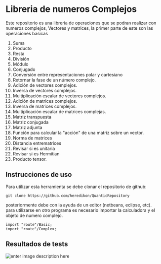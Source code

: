 
# Libreria de numeros Complejos

Este repositorio es una libreria de operaciones que se podran realizar con numeros complejos, Vectores y matrices, la primer parte de este son las operaciones basicas
1.  Suma
2.  Producto
3.  Resta
4.  División
5.  Módulo
6.  Conjugado
7.  Conversión entre representaciones polar y cartesiano
8.  Retornar la fase de un número complejo.
9.   Adición de vectores complejos.
10. Inversa de vectores complejos.
11. Multiplicación escalar de vectores complejos.
12. Adición de matrices complejos.
13. Inversa de matrices complejos.
14. Multiplicación escalar de matrices complejas.
15. Matriz transpuesta  
16. Matriz conjugada
17. Matriz adjunta
18. Función para calcular la "acción" de una matriz sobre un vector.
19. Norma de matrices
20. Distancia entrematrices
21. Revisar si es unitaria
22. Revisar si es Hermitian
23. Producto tensor.


## Instrucciones de uso

Para utilizar esta herramienta  se debe clonar el repositorio de github:

    git clone https://github.com/heredikon/QuanticRepository
    
posteriormente debe con la ayuda de un editor (netbeans, eclipse, etc).
para utilizarse en otro programa es necesario importar la calculadora y el objeto de numero complejo.

    import "route"/Basic;
    import "route"/Complex;
## Resultados de tests
![enter image description here](https://lh3.googleusercontent.com/_fA7489_lcdmvN67c06Rk7mgZeDQ80xFReF2hPNlCkn4zza_OMoDnLoAO1tEle9f9-NjtQJ8EC0B "Tests")


